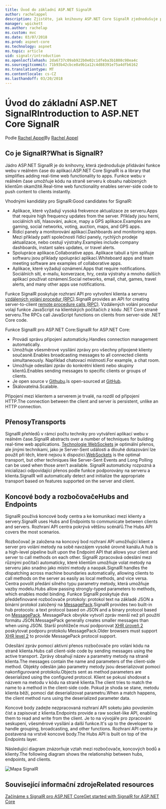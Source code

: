 ```yaml
---
title: Úvod do základní ASP.NET SignalR
author: rachelappel
description: Zjistěte, jak knihovny ASP.NET Core SignalR zjednodušuje přidávání funkce webu v reálném čase do aplikací.
manager: wpickett
ms.author: rachelap
ms.custom: mvc
ms.date: 03/07/2018
ms.prod: aspnet-core
ms.technology: aspnet
ms.topic: article
uid: signalr/introduction
ms.openlocfilehash: 2da6737c09ab922b0e02c1dfeba3b1808c98ea4c
ms.sourcegitcommit: 71b93b42cbce8a9b1a12c4d88391e75a4dfb6162
ms.translationtype: MT
ms.contentlocale: cs-CZ
ms.lasthandoff: 03/20/2018
---
```

# <a name="introduction-to-aspnet-core-signalr"></a><span data-ttu-id="b26e5-103">Úvod do základní ASP.NET SignalR</span><span class="sxs-lookup"><span data-stu-id="b26e5-103">Introduction to ASP.NET Core SignalR</span></span>

<span data-ttu-id="b26e5-104">Podle [Rachel Appel](https://twitter.com/rachelappel)</span><span class="sxs-lookup"><span data-stu-id="b26e5-104">By [Rachel Appel](https://twitter.com/rachelappel)</span></span>

## <a name="what-is-signalr"></a><span data-ttu-id="b26e5-105">Co je SignalR?</span><span class="sxs-lookup"><span data-stu-id="b26e5-105">What is SignalR?</span></span>

<span data-ttu-id="b26e5-106">Jádro ASP.NET SignalR je do knihovny, která zjednodušuje přidávání funkce webu v reálném čase do aplikací.</span><span class="sxs-lookup"><span data-stu-id="b26e5-106">ASP.NET Core SignalR is a library that simplifies adding real-time web functionality to apps.</span></span> <span data-ttu-id="b26e5-107">Funkce webu v reálném čase umožňuje kódu na straně serveru k obsahu nabízených klientům okamžitě.</span><span class="sxs-lookup"><span data-stu-id="b26e5-107">Real-time web functionality enables server-side code to push content to clients instantly.</span></span>

<span data-ttu-id="b26e5-108">Vhodnými kandidáty pro SignalR:</span><span class="sxs-lookup"><span data-stu-id="b26e5-108">Good candidates for SignalR:</span></span>

* <span data-ttu-id="b26e5-109">Aplikace, které vyžadují vysoká frekvence aktualizace ze serveru.</span><span class="sxs-lookup"><span data-stu-id="b26e5-109">Apps that require high frequency updates from the server.</span></span> <span data-ttu-id="b26e5-110">Příklady jsou herní, sociálních sítí, hlasování, aukce, mapy a GPS aplikace.</span><span class="sxs-lookup"><span data-stu-id="b26e5-110">Examples are gaming, social networks, voting, auction, maps, and GPS apps.</span></span>
* <span data-ttu-id="b26e5-111">Řídicí panely a monitorování aplikací.</span><span class="sxs-lookup"><span data-stu-id="b26e5-111">Dashboards and monitoring apps.</span></span> <span data-ttu-id="b26e5-112">Mezi příklady patří společnosti řídicí panely, rychlých prodeje aktualizace, nebo cestují výstrahy.</span><span class="sxs-lookup"><span data-stu-id="b26e5-112">Examples include company dashboards, instant sales updates, or travel alerts.</span></span>
* <span data-ttu-id="b26e5-113">Spolupráce aplikace.</span><span class="sxs-lookup"><span data-stu-id="b26e5-113">Collaborative apps.</span></span> <span data-ttu-id="b26e5-114">Aplikace tabulí a tým splňuje softwaru jsou příklady spolupráci aplikací.</span><span class="sxs-lookup"><span data-stu-id="b26e5-114">Whiteboard apps and team meeting software are examples of collaborative apps.</span></span>
* <span data-ttu-id="b26e5-115">Aplikace, které vyžadují oznámení.</span><span class="sxs-lookup"><span data-stu-id="b26e5-115">Apps that require notifications.</span></span> <span data-ttu-id="b26e5-116">Sociálních sítí, e-mailu, konverzace, hry, cesta výstrahy a mnoho dalších aplikací používat oznámení.</span><span class="sxs-lookup"><span data-stu-id="b26e5-116">Social networks, email, chat, games, travel alerts, and many other apps use notifications.</span></span>

<span data-ttu-id="b26e5-117">Funkce SignalR poskytuje rozhraní API pro vytvoření klienta a serveru [vzdálených volání procedur (RPC)](https://wikipedia.org/wiki/Remote_procedure_call).</span><span class="sxs-lookup"><span data-stu-id="b26e5-117">SignalR provides an API for creating server-to-client [remote procedure calls (RPC)](https://wikipedia.org/wiki/Remote_procedure_call).</span></span> <span data-ttu-id="b26e5-118">Vzdálených volání procedur volají funkce JavaScript na klientských počítačích z kódu .NET Core straně serveru.</span><span class="sxs-lookup"><span data-stu-id="b26e5-118">The RPCs call JavaScript functions on clients from server-side .NET Core code.</span></span>

<span data-ttu-id="b26e5-119">Funkce SignalR pro ASP.NET Core:</span><span class="sxs-lookup"><span data-stu-id="b26e5-119">SignalR for ASP.NET Core:</span></span>

* <span data-ttu-id="b26e5-120">Provádí správu připojení automaticky.</span><span class="sxs-lookup"><span data-stu-id="b26e5-120">Handles connection management automatically.</span></span>
* <span data-ttu-id="b26e5-121">Umožňuje všesměrové vysílání zprávy pro všechny připojené klienty současně.</span><span class="sxs-lookup"><span data-stu-id="b26e5-121">Enables broadcasting messages to all connected clients simultaneously.</span></span> <span data-ttu-id="b26e5-122">Například chatovací místnosti.</span><span class="sxs-lookup"><span data-stu-id="b26e5-122">For example, a chat room.</span></span>
* <span data-ttu-id="b26e5-123">Umožňuje odesílání zpráv do konkrétní klienti nebo skupiny klientů.</span><span class="sxs-lookup"><span data-stu-id="b26e5-123">Enables sending messages to specific clients or groups of clients.</span></span>
* <span data-ttu-id="b26e5-124">Je open source v [Githubu](https://github.com/aspnet/signalr).</span><span class="sxs-lookup"><span data-stu-id="b26e5-124">Is open-sourced at [GitHub](https://github.com/aspnet/signalr).</span></span>
* <span data-ttu-id="b26e5-125">Škálovatelná.</span><span class="sxs-lookup"><span data-stu-id="b26e5-125">Scalable.</span></span>

<span data-ttu-id="b26e5-126">Připojení mezi klientem a serverem je trvalé, na rozdíl od připojení HTTP.</span><span class="sxs-lookup"><span data-stu-id="b26e5-126">The connection between the client and server is persistent, unlike an HTTP connection.</span></span>

## <a name="transports"></a><span data-ttu-id="b26e5-127">Přenosy</span><span class="sxs-lookup"><span data-stu-id="b26e5-127">Transports</span></span>

<span data-ttu-id="b26e5-128">SignalR přehledů v rámci počtu techniky pro vytváření aplikací webu v reálném čase.</span><span class="sxs-lookup"><span data-stu-id="b26e5-128">SignalR abstracts over a number of techniques for building real-time web applications.</span></span> <span data-ttu-id="b26e5-129">[Technologie WebSockets](https://tools.ietf.org/html/rfc7118) je optimální přenos, ale jinými technikami, jako je Server-Sent události a dlouhé dotazování lze použít při těch, které nejsou k dispozici.</span><span class="sxs-lookup"><span data-stu-id="b26e5-129">[WebSockets](https://tools.ietf.org/html/rfc7118) is the optimal transport, but other techniques like Server-Sent Events and Long Polling can be used when those aren't available.</span></span> <span data-ttu-id="b26e5-130">SignalR automaticky rozpozná a inicializaci odpovídající přenos podle funkce podporovány na serveru a klienta.</span><span class="sxs-lookup"><span data-stu-id="b26e5-130">SignalR will automatically detect and initialize the appropriate transport based on features supported on the server and client.</span></span>

## <a name="hubs-and-endpoints"></a><span data-ttu-id="b26e5-131">Koncové body a rozbočovače</span><span class="sxs-lookup"><span data-stu-id="b26e5-131">Hubs and Endpoints</span></span>

<span data-ttu-id="b26e5-132">SignalR používá koncové body centra a ke komunikaci mezi klienty a servery.</span><span class="sxs-lookup"><span data-stu-id="b26e5-132">SignalR uses Hubs and Endpoints to communicate between clients and servers.</span></span> <span data-ttu-id="b26e5-133">Rozhraní API centra pokrývá většinu scénářů.</span><span class="sxs-lookup"><span data-stu-id="b26e5-133">The Hubs API covers the most scenarios.</span></span>

<span data-ttu-id="b26e5-134">Rozbočovač je založena na koncový bod rozhraní API umožňující klient a server pro volání metody na sobě navzájem vysoké úrovně kanálu.</span><span class="sxs-lookup"><span data-stu-id="b26e5-134">A hub is a high-level pipeline built upon the Endpoint API that allows your client and server to call methods on each other.</span></span> <span data-ttu-id="b26e5-135">SignalR zpracovává odeslání mezi různými počítači automaticky, které klientům umožňuje volat metody na serveru jako snadno jako místní metody a naopak.</span><span class="sxs-lookup"><span data-stu-id="b26e5-135">SignalR handles the dispatching across machine boundaries automatically, allowing clients to call methods on the server as easily as local methods, and vice versa.</span></span> <span data-ttu-id="b26e5-136">Centra povolit předání silného typu parametry metody, která umožňuje vazby modelu.</span><span class="sxs-lookup"><span data-stu-id="b26e5-136">Hubs allow passing strongly-typed parameters to methods, which enables model binding.</span></span> <span data-ttu-id="b26e5-137">Funkce SignalR poskytuje dva předdefinované rozbočovače protokoly: protokol text na základě JSON a binární protokol založený na [MessagePack](https://msgpack.org/).</span><span class="sxs-lookup"><span data-stu-id="b26e5-137">SignalR provides two built-in hub protocols: a text protocol based on JSON and a binary protocol based on [MessagePack](https://msgpack.org/).</span></span>  <span data-ttu-id="b26e5-138">MessagePack obvykle vytvoří zpráv menší než při použití formátu JSON.</span><span class="sxs-lookup"><span data-stu-id="b26e5-138">MessagePack generally creates smaller messages than when using JSON.</span></span> <span data-ttu-id="b26e5-139">Starší prohlížeče musí podporovat [XHR úroveň 2](https://caniuse.com/#feat=xhr2) poskytovat podporu protokolu MessagePack.</span><span class="sxs-lookup"><span data-stu-id="b26e5-139">Older browsers must support [XHR level 2](https://caniuse.com/#feat=xhr2) to provide MessagePack protocol support.</span></span>

<span data-ttu-id="b26e5-140">Odesílání zpráv pomocí aktivní přenos rozbočovače pro volání kódu na straně klienta.</span><span class="sxs-lookup"><span data-stu-id="b26e5-140">Hubs call client-side code by sending messages using the active transport.</span></span> <span data-ttu-id="b26e5-141">Zprávy obsahují název a parametry metody na straně klienta.</span><span class="sxs-lookup"><span data-stu-id="b26e5-141">The messages contain the name and parameters of the client-side method.</span></span> <span data-ttu-id="b26e5-142">Objekty odeslán jako parametry metody jsou deserializovat pomocí nakonfigurované protokolu.</span><span class="sxs-lookup"><span data-stu-id="b26e5-142">Objects sent as method parameters are deserialized using the configured protocol.</span></span> <span data-ttu-id="b26e5-143">Klient se pokusí shodovat s názvem na metodu v kódu na straně klienta.</span><span class="sxs-lookup"><span data-stu-id="b26e5-143">The client tries to match the name to a method in the client-side code.</span></span> <span data-ttu-id="b26e5-144">Pokud je shoda se stane, metodu klienta běží, pomocí dat deserializovat parametru.</span><span class="sxs-lookup"><span data-stu-id="b26e5-144">When a match happens, the client method runs using the deserialized parameter data.</span></span>

<span data-ttu-id="b26e5-145">Koncové body zadejte nezpracovaná rozhraní API soketu jako povolením číst a zapisovat z klienta.</span><span class="sxs-lookup"><span data-stu-id="b26e5-145">Endpoints provide a raw socket-like API, enabling them to read and write from the client.</span></span> <span data-ttu-id="b26e5-146">Je to na vývojáře pro zpracování seskupení, všesměrové vysílání a další funkce.</span><span class="sxs-lookup"><span data-stu-id="b26e5-146">It's up to the developer to handle grouping, broadcasting, and other functions.</span></span> <span data-ttu-id="b26e5-147">Rozhraní API centra je postavená na vrstvě koncové body.</span><span class="sxs-lookup"><span data-stu-id="b26e5-147">The Hubs API is built on top of the Endpoints layer.</span></span>

<span data-ttu-id="b26e5-148">Následující diagram znázorňuje vztah mezi rozbočovače, koncových bodů a klienty.</span><span class="sxs-lookup"><span data-stu-id="b26e5-148">The following diagram shows the relationship between hubs, endpoints, and clients.</span></span>

![Mapa SignalR](introduction/_static/signalr-core-architecture.png)

## <a name="related-resources"></a><span data-ttu-id="b26e5-150">Související informační zdroje</span><span class="sxs-lookup"><span data-stu-id="b26e5-150">Related resources</span></span>

[<span data-ttu-id="b26e5-151">Začínáme s SignalR pro ASP.NET Core</span><span class="sxs-lookup"><span data-stu-id="b26e5-151">Get started with SignalR for ASP.NET Core</span></span>](xref:signalr/get-started)
